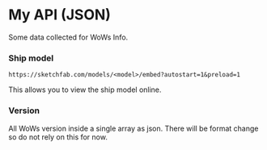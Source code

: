 # My API (JSON)
Some data collected for WoWs Info.

### Ship model
~~~
https://sketchfab.com/models/<model>/embed?autostart=1&preload=1
~~~
This allows you to view the ship model online.

### Version
All WoWs version inside a single array as json. There will be format change so do not rely on this for now. 
